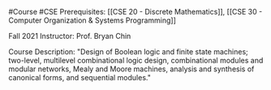 #Course #CSE
Prerequisites: [[CSE 20 - Discrete Mathematics]], [[CSE 30 - Computer Organization & Systems Programming]]

Fall 2021
Instructor: Prof. Bryan Chin

Course Description: 
"Design of Boolean logic and finite state machines; two-level, multilevel combinational logic design, combinational modules and modular networks, Mealy and Moore machines, analysis and synthesis of canonical forms, and sequential modules."